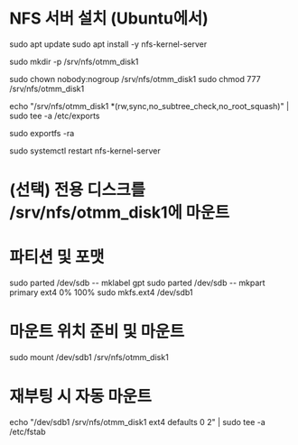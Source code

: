 # NFS 서버 설치 (Ubuntu에서)

sudo apt update
sudo apt install -y nfs-kernel-server

sudo mkdir -p /srv/nfs/otmm_disk1

sudo chown nobody:nogroup /srv/nfs/otmm_disk1
sudo chmod 777 /srv/nfs/otmm_disk1

echo "/srv/nfs/otmm_disk1 *(rw,sync,no_subtree_check,no_root_squash)" | sudo tee -a /etc/exports

sudo exportfs -ra

sudo systemctl restart nfs-kernel-server

# (선택) 전용 디스크를 /srv/nfs/otmm_disk1에 마운트

# 파티션 및 포맷

sudo parted /dev/sdb -- mklabel gpt
sudo parted /dev/sdb -- mkpart primary ext4 0% 100%
sudo mkfs.ext4 /dev/sdb1

# 마운트 위치 준비 및 마운트

sudo mount /dev/sdb1 /srv/nfs/otmm_disk1

# 재부팅 시 자동 마운트

echo "/dev/sdb1 /srv/nfs/otmm_disk1 ext4 defaults 0 2" | sudo tee -a /etc/fstab